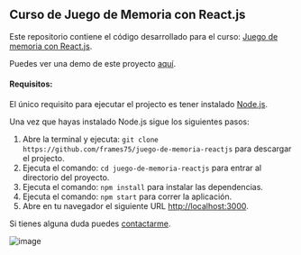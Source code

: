 ## Curso de Juego de Memoria con React.js

Este repositorio contiene el código desarrollado para el curso: [Juego de memoria con React.js](http://www.appdelante.com/cursos/juego-de-memoria-react).

Puedes ver una demo de este proyecto [aquí](https://juegomemoria.frames75.com/).

#### Requisitos:

El único requisito para ejecutar el projecto es tener instalado [Node.js](https://nodejs.org/en/download/).

Una vez que hayas instalado Node.js sigue los siguientes pasos: 

1. Abre la terminal y ejecuta: `git clone https://github.com/frames75/juego-de-memoria-reactjs` para descargar el projecto.
2. Ejecuta el comando: `cd juego-de-memoria-reactjs` para entrar al directorio del proyecto.
3. Ejecuta el comando: `npm install` para instalar las dependencias.
4. Ejecuta el comando: `npm start` para correr la aplicación.
5. Abre en tu navegador el siguiente URL [http://localhost:3000](http://localhost:3000).

Si tienes alguna duda puedes [contactarme](https://www.frames75.com/contacto/).

![image](https://frtesas.s3.amazonaws.com/some-folder/juego-de-memoria-react.png)
